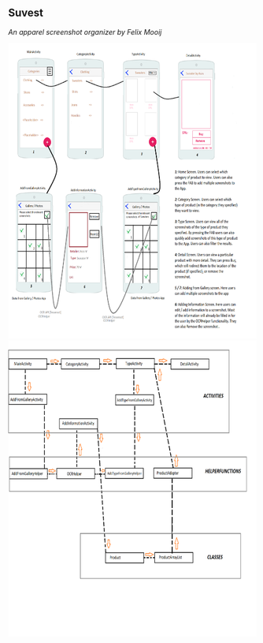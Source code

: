 ## Suvest
*An apparel screenshot organizer by Felix Mooij*

<img src="https://github.com/feetjeex/SuvestApp/blob/master/doc/DesignDocument.png" width="750" height="600" />


<img src="https://github.com/feetjeex/SuvestApp/blob/master/doc/DesignUML.png" width="750" height="600" />
